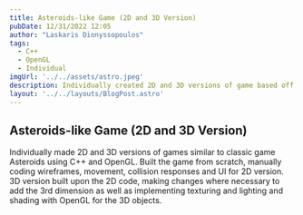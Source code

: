 ```yaml
---
title: Asteroids-like Game (2D and 3D Version)
pubDate: 12/31/2022 12:05
author: "Laskaris Dionyssopoulos"
tags:
  - C++
  - OpenGL
  - Individual
imgUrl: '../../assets/astro.jpeg'
description: Individually created 2D and 3D versions of game based off the classic game Asteroids using C++ and OpenGL.
layout: '../../layouts/BlogPost.astro'
---
```


## Asteroids-like Game (2D and 3D Version)

Individually made 2D and 3D versions of games similar to classic game Asteroids 
using C++ and OpenGL. Built the game from scratch, manually coding wireframes,
movement, collision responses and UI for 2D version. 3D version built upon the
2D code, making changes where necessary to add the 3rd dimension as well as 
implementing texturing and lighting and shading with OpenGL for the 3D objects.


